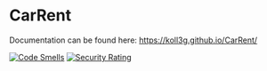 # CarRent

Documentation can be found here: https://koll3g.github.io/CarRent/

[![Code Smells](https://sonarcloud.io/api/project_badges/measure?project=Koll3g_CarRent&metric=code_smells)](https://sonarcloud.io/summary/new_code?id=Koll3g_CarRent)
[![Security Rating](https://sonarcloud.io/api/project_badges/measure?project=Koll3g_CarRent&metric=security_rating)](https://sonarcloud.io/summary/new_code?id=Koll3g_CarRent)
